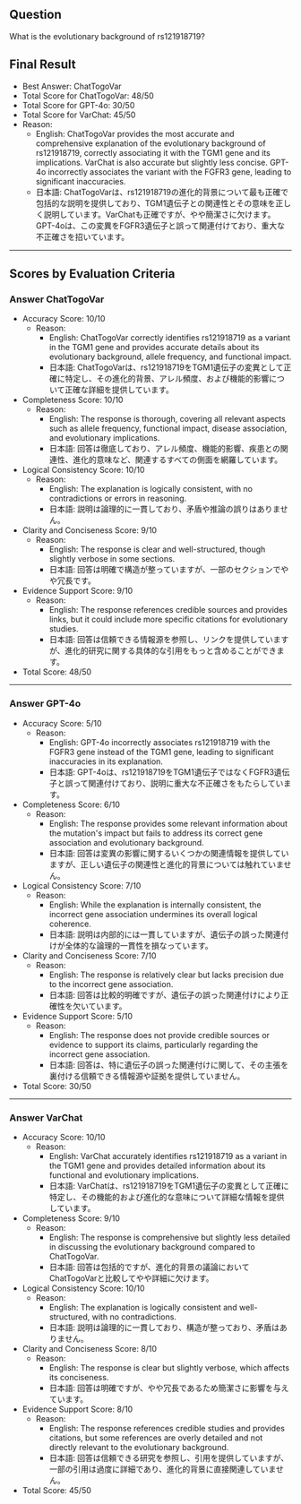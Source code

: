 ## Question

What is the evolutionary background of rs121918719?

## Final Result

- Best Answer: ChatTogoVar
- Total Score for ChatTogoVar: 48/50
- Total Score for GPT-4o: 30/50
- Total Score for VarChat: 45/50
- Reason:
  - English: ChatTogoVar provides the most accurate and comprehensive explanation of the evolutionary background of rs121918719, correctly associating it with the TGM1 gene and its implications. VarChat is also accurate but slightly less concise. GPT-4o incorrectly associates the variant with the FGFR3 gene, leading to significant inaccuracies.
  - 日本語: ChatTogoVarは、rs121918719の進化的背景について最も正確で包括的な説明を提供しており、TGM1遺伝子との関連性とその意味を正しく説明しています。VarChatも正確ですが、やや簡潔さに欠けます。GPT-4oは、この変異をFGFR3遺伝子と誤って関連付けており、重大な不正確さを招いています。

---

## Scores by Evaluation Criteria

### Answer ChatTogoVar
- Accuracy Score: 10/10
  - Reason: 
    - English: ChatTogoVar correctly identifies rs121918719 as a variant in the TGM1 gene and provides accurate details about its evolutionary background, allele frequency, and functional impact.
    - 日本語: ChatTogoVarは、rs121918719をTGM1遺伝子の変異として正確に特定し、その進化的背景、アレル頻度、および機能的影響について正確な詳細を提供しています。
- Completeness Score: 10/10
  - Reason: 
    - English: The response is thorough, covering all relevant aspects such as allele frequency, functional impact, disease association, and evolutionary implications.
    - 日本語: 回答は徹底しており、アレル頻度、機能的影響、疾患との関連性、進化的意味など、関連するすべての側面を網羅しています。
- Logical Consistency Score: 10/10
  - Reason: 
    - English: The explanation is logically consistent, with no contradictions or errors in reasoning.
    - 日本語: 説明は論理的に一貫しており、矛盾や推論の誤りはありません。
- Clarity and Conciseness Score: 9/10
  - Reason: 
    - English: The response is clear and well-structured, though slightly verbose in some sections.
    - 日本語: 回答は明確で構造が整っていますが、一部のセクションでやや冗長です。
- Evidence Support Score: 9/10
  - Reason: 
    - English: The response references credible sources and provides links, but it could include more specific citations for evolutionary studies.
    - 日本語: 回答は信頼できる情報源を参照し、リンクを提供していますが、進化的研究に関する具体的な引用をもっと含めることができます。
- Total Score: 48/50

---

### Answer GPT-4o
- Accuracy Score: 5/10
  - Reason: 
    - English: GPT-4o incorrectly associates rs121918719 with the FGFR3 gene instead of the TGM1 gene, leading to significant inaccuracies in its explanation.
    - 日本語: GPT-4oは、rs121918719をTGM1遺伝子ではなくFGFR3遺伝子と誤って関連付けており、説明に重大な不正確さをもたらしています。
- Completeness Score: 6/10
  - Reason: 
    - English: The response provides some relevant information about the mutation's impact but fails to address its correct gene association and evolutionary background.
    - 日本語: 回答は変異の影響に関するいくつかの関連情報を提供していますが、正しい遺伝子の関連性と進化的背景については触れていません。
- Logical Consistency Score: 7/10
  - Reason: 
    - English: While the explanation is internally consistent, the incorrect gene association undermines its overall logical coherence.
    - 日本語: 説明は内部的には一貫していますが、遺伝子の誤った関連付けが全体的な論理的一貫性を損なっています。
- Clarity and Conciseness Score: 7/10
  - Reason: 
    - English: The response is relatively clear but lacks precision due to the incorrect gene association.
    - 日本語: 回答は比較的明確ですが、遺伝子の誤った関連付けにより正確性を欠いています。
- Evidence Support Score: 5/10
  - Reason: 
    - English: The response does not provide credible sources or evidence to support its claims, particularly regarding the incorrect gene association.
    - 日本語: 回答は、特に遺伝子の誤った関連付けに関して、その主張を裏付ける信頼できる情報源や証拠を提供していません。
- Total Score: 30/50

---

### Answer VarChat
- Accuracy Score: 10/10
  - Reason: 
    - English: VarChat accurately identifies rs121918719 as a variant in the TGM1 gene and provides detailed information about its functional and evolutionary implications.
    - 日本語: VarChatは、rs121918719をTGM1遺伝子の変異として正確に特定し、その機能的および進化的な意味について詳細な情報を提供しています。
- Completeness Score: 9/10
  - Reason: 
    - English: The response is comprehensive but slightly less detailed in discussing the evolutionary background compared to ChatTogoVar.
    - 日本語: 回答は包括的ですが、進化的背景の議論においてChatTogoVarと比較してやや詳細に欠けます。
- Logical Consistency Score: 10/10
  - Reason: 
    - English: The explanation is logically consistent and well-structured, with no contradictions.
    - 日本語: 説明は論理的に一貫しており、構造が整っており、矛盾はありません。
- Clarity and Conciseness Score: 8/10
  - Reason: 
    - English: The response is clear but slightly verbose, which affects its conciseness.
    - 日本語: 回答は明確ですが、やや冗長であるため簡潔さに影響を与えています。
- Evidence Support Score: 8/10
  - Reason: 
    - English: The response references credible studies and provides citations, but some references are overly detailed and not directly relevant to the evolutionary background.
    - 日本語: 回答は信頼できる研究を参照し、引用を提供していますが、一部の引用は過度に詳細であり、進化的背景に直接関連していません。
- Total Score: 45/50